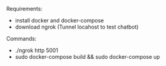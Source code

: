 Requirements:
- install docker and docker-compose
- download ngrok (Tunnel locahost to test chatbot)

Commands:
- ./ngrok http 5001
- sudo docker-compose build && sudo docker-compose up